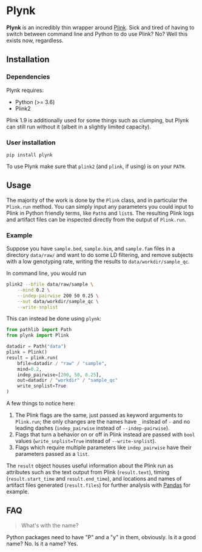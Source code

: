 # Plynk

**Plynk** is an incredibly thin wrapper around [Plink](https://www.cog-genomics.org/plink/2.0/). Sick and tired of having to switch between command line and Python to do use Plink? No? Well this exists now, regardless. 


## Installation

### Dependencies
Plynk requires:
- Python (>= 3.6)
- Plink2

Plink 1.9 is additionally used for some things such as clumping, but Plynk can still run without it (albeit in a slightly limited capacity).

### User installation
`pip install plynk`

To use Plynk make sure that `plink2` (and `plink`, if using) is on your `PATH`.


## Usage

The majority of the work is done by the `Plink` class, and in particular the `Plink.run` method. You can simply input any parameters you could input to Plink in Python friendly terms, like `Path`s and `list`s. The resulting Plink logs and artifact files can be inspected directly from the output of `Plink.run`. 

### Example

Suppose you have `sample.bed`, `sample.bim`, and `sample.fam` files in a directory `data/raw/` and want to do some LD filtering, and remove subjects with a low genotyping rate, writing the results to `data/workdir/sample_qc`.

In command line, you would run
```sh
plink2 --bfile data/raw/sample \
    --mind 0.2 \
    --indep-pairwise 200 50 0.25 \
    --out data/workdir/sample_qc \
    --write-snplist
```

This can instead be done using `plynk`:

```python
from pathlib import Path
from plynk import Plink

datadir = Path("data")
plink = Plink()
result = plink.run(
    bfile=datadir / "raw" / "sample", 
    mind=0.2,
    indep_pairwise=[200, 50, 0.25],
    out=datadir / "workdir" / "sample_qc"
    write_snplist=True
)
```

A few things to notice here:

1. The Plink flags are the same, just passed as keyword arguments to `Plink.run`; the only changes are the names have `_` instead of `-` and no leading dashes (`indep_pairwise` instead of `--indep-pairwise`).
2. Flags that turn a behavior on or off in Plink instead are passed with `bool` values (`write_snplist=True` instead of `--write-snplist`).
3. Flags which require multiple parameters like `indep_pairwise` have their parameters passed as a `list`.

The `result` object houses useful information about the Plink run as attributes such as the text output from Plink (`result.text`), timing (`result.start_time` and `result.end_time`), and locations and names of artifact files generated (`result.files`) for further analysis with [Pandas](https://pandas.pydata.org/) for example.


## FAQ

> What's with the name?

Python packages need to have "P" and a "y" in them, obviously. Is it a good name? No. Is it a name? Yes.